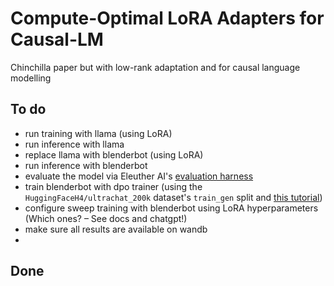 # Compute-Optimal LoRA Adapters for Causal-LM

Chinchilla paper but with low-rank adaptation and for causal language modelling

## To do

- run training with llama (using LoRA)
- run inference with llama
- replace llama with blenderbot (using LoRA)
- run inference with blenderbot
- evaluate the model via Eleuther AI's [evaluation harness](https://colab.research.google.com/drive/1C4OfWDjHOmE8PSuC0TyATrVoADb61B7B)
- train blenderbot with dpo trainer (using the `HuggingFaceH4/ultrachat_200k` dataset's `train_gen` split and [this tutorial](https://huggingface.co/blog/dpo-trl))
- configure sweep training with blenderbot using LoRA hyperparameters (Which ones? – See docs and chatgpt!)
- make sure all results are available on wandb
-

## Done
